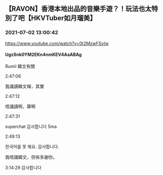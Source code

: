 ## 【RAVON】香港本地出品的音樂手遊？！玩法也太特別了吧【HKVTuber如月瑠美】
### 2021-07-02 13:00:42
https://www.youtube.com/watch?v=0t2MzwFSyIw
#### UgzSnk0YM2EKn4nmKEV4AaABAg
Rumii 韓文有關

2:47:06

我識讀韓文㗎，其實

2:47:12

唔識讀啊，算啊



2:47:31

superchat 감사합니다 5ma



2:49:13

한국어를 못 해요. 감사합니다.

我唔識韓文，但係多謝你。



3:14:29 감사합니다

